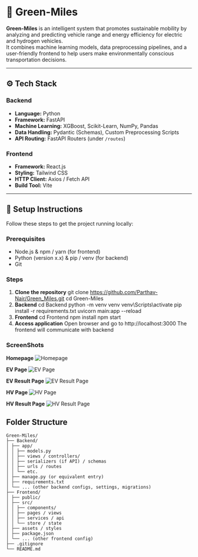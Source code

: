 # 🌱 Green-Miles

**Green-Miles** is an intelligent system that promotes sustainable mobility by analyzing and predicting vehicle range and energy efficiency for electric and hydrogen vehicles.  
It combines machine learning models, data preprocessing pipelines, and a user-friendly frontend to help users make environmentally conscious transportation decisions.

---

## ⚙️ Tech Stack

### **Backend**

- **Language:** Python
- **Framework:** FastAPI
- **Machine Learning:** XGBoost, Scikit-Learn, NumPy, Pandas
- **Data Handling:** Pydantic (Schemas), Custom Preprocessing Scripts
- **API Routing:** FastAPI Routers (under `/routes`)

### **Frontend**

- **Framework:** React.js
- **Styling:** Tailwind CSS
- **HTTP Client:** Axios / Fetch API
- **Build Tool:** Vite

---




## 🚀 Setup Instructions

Follow these steps to get the project running locally:

### Prerequisites

- Node.js & npm / yarn (for frontend)
- Python (version x.x) & pip / venv (for backend)
- Git

### Steps

1. **Clone the repository**
   git clone https://github.com/Parthav-Nair/Green_Miles.git
   cd Green-Miles
2. **Backend**
    cd Backend
    python -m venv venv
    venv\Scripts\activate
    pip install -r requirements.txt
    uvicorn main:app --reload
3. **Frontend**
    cd Frontend
    npm install
    npm start
4. **Access application**
    Open browser and go to http://localhost:3000
    The frontend will communicate with backend


### ScreenShots

**Homepage**
![Homepage](assets/home.png)

**EV Page**
![EV Page](assets/ev.png)

**EV Result Page**
![EV Result Page](assets/evresult.png)

**HV Page**
![HV Page](assets/hv.png)

**HV Result Page**
![HV Result Page](assets/hvresult.png)





## Folder Structure

```
Green-Miles/
├── Backend/
│ ├── app/
│ │ ├── models.py
│ │ ├── views / controllers/
│ │ ├── serializers (if API) / schemas
│ │ ├── urls / routes
│ │ └── etc.
│ ├── manage.py (or equivalent entry)
│ ├── requirements.txt
│ └── ... (other backend configs, settings, migrations)
├── Frontend/
│ ├── public/
│ ├── src/
│ │ ├── components/
│ │ ├── pages / views
│ │ ├── services / api
│ │ └── store / state
│ ├── assets / styles
│ ├── package.json
│ └── ... (other frontend config)
├── .gitignore
└── README.md
```
